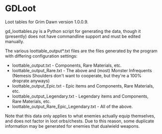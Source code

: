 # GDLoot

Loot tables for Grim Dawn version 1.0.0.9.

gd_loottables.py is a Python script for generating the data, though it (presently) does not have commandline support and must be edited manually.

The various loottable_output\*.txt files are the files generated by the program with differing configuration settings:

* loottable_output.txt - Components, Rare Materials, etc.
* loottable_output_Rare.txt - The above and (most) Monster Infrequents (Nemesis Shoulders don't want to cooperate, but they're a 100% droprate anyways)
* loottable_output_Epic.txt - Epic items and Components, Rare Materials, etc.
* loottable_output_Legendary.txt - Legendary items and Components, Rare Materials, etc.
* loottable_output_Rare_Epic_Legendary.txt - All of the above.

Note that this data only applies to what enemies actually equip themselves, and does not factor in loot orbs/chests. Due to this reason, some duplicate information may be generated for enemies that dualwield weapons.
